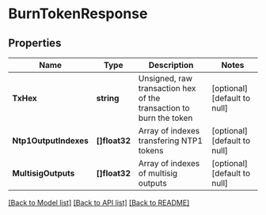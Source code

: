 # BurnTokenResponse

## Properties
Name | Type | Description | Notes
------------ | ------------- | ------------- | -------------
**TxHex** | **string** | Unsigned, raw transaction hex of the transaction to burn the token | [optional] [default to null]
**Ntp1OutputIndexes** | **[]float32** | Array of indexes transfering NTP1 tokens | [optional] [default to null]
**MultisigOutputs** | **[]float32** | Array of indexes of multisig outputs | [optional] [default to null]

[[Back to Model list]](../README.md#documentation-for-models) [[Back to API list]](../README.md#documentation-for-api-endpoints) [[Back to README]](../README.md)


